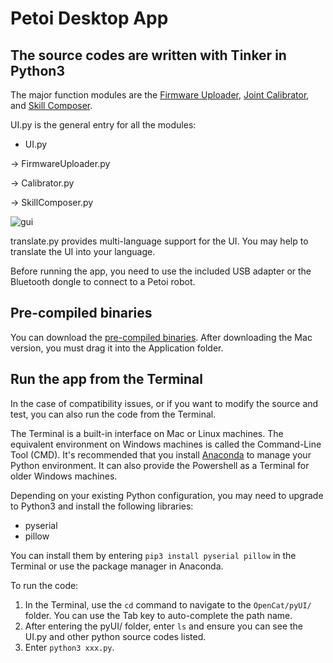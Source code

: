 # Petoi Desktop App 
## The source codes are written with Tinker in Python3 

The major function modules are the [Firmware Uploader](https://docs.petoi.com/desktop-app/firmware-uploader), [Joint Calibrator](https://docs.petoi.com/desktop-app/calibrator), and [Skill Composer](https://docs.petoi.com/desktop-app/skill-composer). 

UI.py is the general entry for all the modules:

- UI.py

-> FirmwareUploader.py

-> Calibrator.py

-> SkillComposer.py

![gui](https://github.com/PetoiCamp/NonCodeFiles/blob/master/img/GUI.jpeg)

translate.py provides multi-language support for the UI. You may help to translate the UI into your language. 

Before running the app, you need to use the included USB adapter or the Bluetooth dongle to connect to a Petoi robot. 

## Pre-compiled binaries
You can download the [pre-compiled binaries](https://a4776308-1c7f-4550-ae3b-9435cb7fc784.usrfiles.com/archives/a47763_e1e190b6030d46629d8de85a550f6fd8.zip).
After downloading the Mac version, you must drag it into the Application folder. 

## Run the app from the Terminal 
In the case of compatibility issues, or if you want to modify the source and test, you can also run the code from the Terminal. 

The Terminal is a built-in interface on Mac or Linux machines. The equivalent environment on Windows machines is called the Command-Line Tool (CMD). 
It's recommended that you install [Anaconda](https://www.anaconda.com/) to manage your Python environment. It can also provide the Powershell as a Terminal for older Windows machines. 

Depending on your existing Python configuration, you may need to upgrade to Python3 and install the following libraries:

- pyserial
- pillow

You can install them by entering ```pip3 install pyserial pillow``` in the Terminal or use the package manager in Anaconda. 

To run the code:
1. In the Terminal, use the ```cd``` command to navigate to the ```OpenCat/pyUI/``` folder. You can use the Tab key to auto-complete the path name. 
2. After entering the pyUI/ folder, enter ```ls``` and ensure you can see the UI.py and other python source codes listed. 
3. Enter ```python3 xxx.py```.

